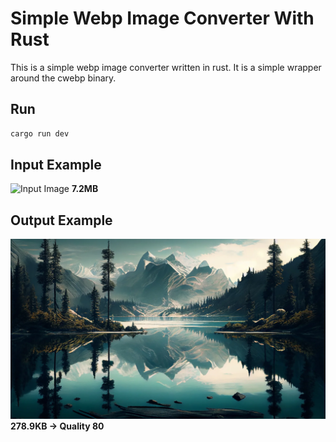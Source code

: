 # Simple Webp Image Converter With Rust

This is a simple webp image converter written in rust. It is a simple wrapper around the cwebp binary.

## Run
```bash
cargo run dev
```

## Input Example

![Input Image](./input.jpg)
**7.2MB**

## Output Example

![Output Image](./output.webp)
**278.9KB -> Quality 80**

